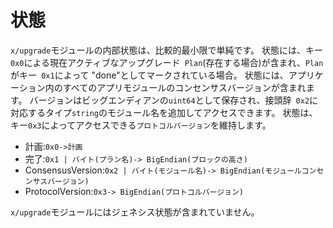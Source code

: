 # 状態

`x/upgrade`モジュールの内部状態は、比較的最小限で単純です。
状態には、キー`0x0`による現在アクティブなアップグレード` Plan`(存在する場合)が含まれ、`Plan`がキー` 0x1`によって "done"としてマークされている場合。
状態には、アプリケーション内のすべてのアプリモジュールのコンセンサスバージョンが含まれます。
バージョンはビッグエンディアンの`uint64`として保存され、接頭辞` 0x2`に対応するタイプ`string`のモジュール名を追加してアクセスできます。
状態は、キー`0x3`によってアクセスできる`プロトコルバージョン`を維持します。

- 計画:`0x0->計画`
- 完了:`0x1 | バイト(プラン名)-> BigEndian(ブロックの高さ)`
- ConsensusVersion:`0x2 | バイト(モジュール名)-> BigEndian(モジュールコンセンサスバージョン)`
- ProtocolVersion:`0x3-> BigEndian(プロトコルバージョン)`

`x/upgrade`モジュールにはジェネシス状態が含まれていません。